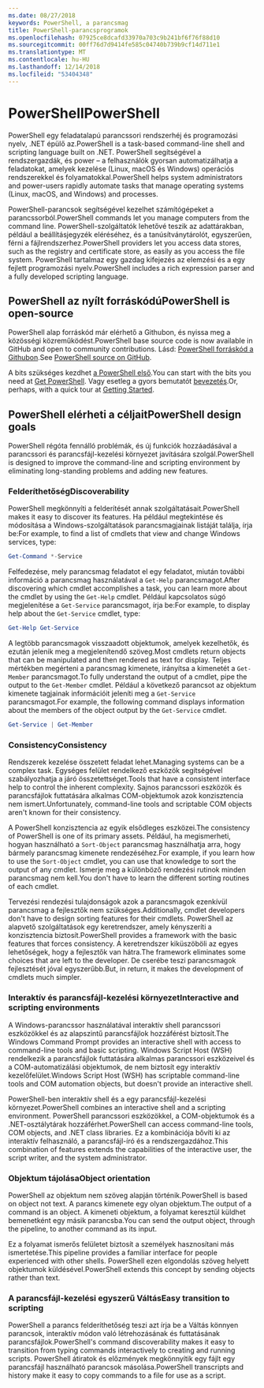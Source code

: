 ```yaml
---
ms.date: 08/27/2018
keywords: PowerShell, a parancsmag
title: PowerShell-parancsprogramok
ms.openlocfilehash: 07925ce8dcafd33970a703c9b241bf6f76f88d10
ms.sourcegitcommit: 00ff76d7d9414fe585c04740b739b9cf14d711e1
ms.translationtype: MT
ms.contentlocale: hu-HU
ms.lasthandoff: 12/14/2018
ms.locfileid: "53404348"
---
```

# <a name="powershell"></a><span data-ttu-id="adec8-103">PowerShell</span><span class="sxs-lookup"><span data-stu-id="adec8-103">PowerShell</span></span>

<span data-ttu-id="adec8-104">PowerShell egy feladatalapú parancssori rendszerhéj és programozási nyelv, .NET épülő az.</span><span class="sxs-lookup"><span data-stu-id="adec8-104">PowerShell is a task-based command-line shell and scripting language built on .NET.</span></span>
<span data-ttu-id="adec8-105">PowerShell segítségével a rendszergazdák, és power – a felhasználók gyorsan automatizálhatja a feladatokat, amelyek kezelése (Linux, macOS és Windows) operációs rendszerekkel és folyamatokkal.</span><span class="sxs-lookup"><span data-stu-id="adec8-105">PowerShell helps system administrators and power-users rapidly automate tasks that manage operating systems (Linux, macOS, and Windows) and processes.</span></span>

<span data-ttu-id="adec8-106">PowerShell-parancsok segítségével kezelhet számítógépeket a parancssorból.</span><span class="sxs-lookup"><span data-stu-id="adec8-106">PowerShell commands let you manage computers from the command line.</span></span> <span data-ttu-id="adec8-107">PowerShell-szolgáltatók lehetővé teszik az adattárakban, például a beállításjegyzék eléréséhez, és a tanúsítványtárolót, egyszerűen, férni a fájlrendszerhez.</span><span class="sxs-lookup"><span data-stu-id="adec8-107">PowerShell providers let you access data stores, such as the registry and certificate store, as easily as you access the file system.</span></span> <span data-ttu-id="adec8-108">PowerShell tartalmaz egy gazdag kifejezés az elemzési és a egy fejlett programozási nyelv.</span><span class="sxs-lookup"><span data-stu-id="adec8-108">PowerShell includes a rich expression parser and a fully developed scripting language.</span></span>

## <a name="powershell-is-open-source"></a><span data-ttu-id="adec8-109">PowerShell az nyílt forráskódú</span><span class="sxs-lookup"><span data-stu-id="adec8-109">PowerShell is open-source</span></span>

<span data-ttu-id="adec8-110">PowerShell alap forráskód már elérhető a Githubon, és nyissa meg a közösségi közreműködést.</span><span class="sxs-lookup"><span data-stu-id="adec8-110">PowerShell base source code is now available in GitHub and open to community contributions.</span></span>
<span data-ttu-id="adec8-111">Lásd: [PowerShell forráskód a Githubon](https://github.com/powershell/powershell).</span><span class="sxs-lookup"><span data-stu-id="adec8-111">See [PowerShell source on GitHub](https://github.com/powershell/powershell).</span></span>

<span data-ttu-id="adec8-112">A bits szükséges kezdhet [a PowerShell első](https://github.com/PowerShell/PowerShell#get-powershell).</span><span class="sxs-lookup"><span data-stu-id="adec8-112">You can start with the bits you need at [Get PowerShell](https://github.com/PowerShell/PowerShell#get-powershell).</span></span>
<span data-ttu-id="adec8-113">Vagy esetleg a gyors bemutatót [bevezetés](https://github.com/PowerShell/PowerShell/blob/master/docs/learning-powershell).</span><span class="sxs-lookup"><span data-stu-id="adec8-113">Or, perhaps, with a quick tour at [Getting Started](https://github.com/PowerShell/PowerShell/blob/master/docs/learning-powershell).</span></span>

## <a name="powershell-design-goals"></a><span data-ttu-id="adec8-114">PowerShell elérheti a céljait</span><span class="sxs-lookup"><span data-stu-id="adec8-114">PowerShell design goals</span></span>

<span data-ttu-id="adec8-115">PowerShell régóta fennálló problémák, és új funkciók hozzáadásával a parancssori és parancsfájl-kezelési környezet javítására szolgál.</span><span class="sxs-lookup"><span data-stu-id="adec8-115">PowerShell is designed to improve the command-line and scripting environment by eliminating long-standing problems and adding new features.</span></span>

### <a name="discoverability"></a><span data-ttu-id="adec8-116">Felderíthetőség</span><span class="sxs-lookup"><span data-stu-id="adec8-116">Discoverability</span></span>

<span data-ttu-id="adec8-117">PowerShell megkönnyíti a felderítését annak szolgáltatásait.</span><span class="sxs-lookup"><span data-stu-id="adec8-117">PowerShell makes it easy to discover its features.</span></span> <span data-ttu-id="adec8-118">Ha például megtekintése és módosítása a Windows-szolgáltatások parancsmagjainak listáját találja, írja be:</span><span class="sxs-lookup"><span data-stu-id="adec8-118">For example, to find a list of cmdlets that view and change Windows services, type:</span></span>

```powershell
Get-Command *-Service
```

<span data-ttu-id="adec8-119">Felfedezése, mely parancsmag feladatot el egy feladatot, miután további információ a parancsmag használatával a `Get-Help` parancsmagot.</span><span class="sxs-lookup"><span data-stu-id="adec8-119">After discovering which cmdlet accomplishes a task, you can learn more about the cmdlet by using the `Get-Help` cmdlet.</span></span> <span data-ttu-id="adec8-120">Például kapcsolatos súgó megjelenítése a `Get-Service` parancsmagot, írja be:</span><span class="sxs-lookup"><span data-stu-id="adec8-120">For example, to display help about the `Get-Service` cmdlet, type:</span></span>

```powershell
Get-Help Get-Service
```

<span data-ttu-id="adec8-121">A legtöbb parancsmagok visszaadott objektumok, amelyek kezelhetők, és ezután jelenik meg a megjelenítendő szöveg.</span><span class="sxs-lookup"><span data-stu-id="adec8-121">Most cmdlets return objects that can be manipulated and then rendered as text for display.</span></span> <span data-ttu-id="adec8-122">Teljes mértékben megérteni a parancsmag kimenete, irányítsa a kimenetét a `Get-Member` parancsmagot.</span><span class="sxs-lookup"><span data-stu-id="adec8-122">To fully understand the output of a cmdlet, pipe the output to the `Get-Member` cmdlet.</span></span> <span data-ttu-id="adec8-123">Például a következő parancsot az objektum kimenete tagjainak információit jeleníti meg a `Get-Service` parancsmagot.</span><span class="sxs-lookup"><span data-stu-id="adec8-123">For example, the following command displays information about the members of the object output by the `Get-Service` cmdlet.</span></span>

```powershell
Get-Service | Get-Member
```

### <a name="consistency"></a><span data-ttu-id="adec8-124">Consistency</span><span class="sxs-lookup"><span data-stu-id="adec8-124">Consistency</span></span>

<span data-ttu-id="adec8-125">Rendszerek kezelése összetett feladat lehet.</span><span class="sxs-lookup"><span data-stu-id="adec8-125">Managing systems can be a complex task.</span></span> <span data-ttu-id="adec8-126">Egységes felület rendelkező eszközök segítségével szabályozhatja a járó összetettséget.</span><span class="sxs-lookup"><span data-stu-id="adec8-126">Tools that have a consistent interface help to control the inherent complexity.</span></span> <span data-ttu-id="adec8-127">Sajnos parancssori eszközök és parancsfájlok futtatására alkalmas COM-objektumok azok konzisztencia nem ismert.</span><span class="sxs-lookup"><span data-stu-id="adec8-127">Unfortunately, command-line tools and scriptable COM objects aren't known for their consistency.</span></span>

<span data-ttu-id="adec8-128">A PowerShell konzisztencia az egyik elsődleges eszközei.</span><span class="sxs-lookup"><span data-stu-id="adec8-128">The consistency of PowerShell is one of its primary assets.</span></span> <span data-ttu-id="adec8-129">Például, ha megismerheti, hogyan használható a `Sort-Object` parancsmag használhatja arra, hogy bármely parancsmag kimenete rendezéséhez.</span><span class="sxs-lookup"><span data-stu-id="adec8-129">For example, if you learn how to use the `Sort-Object` cmdlet, you can use that knowledge to sort the output of any cmdlet.</span></span> <span data-ttu-id="adec8-130">Ismerje meg a különböző rendezési rutinok minden parancsmag nem kell.</span><span class="sxs-lookup"><span data-stu-id="adec8-130">You don't have to learn the different sorting routines of each cmdlet.</span></span>

<span data-ttu-id="adec8-131">Tervezési rendezési tulajdonságok azok a parancsmagok ezenkívül parancsmag a fejlesztők nem szükséges.</span><span class="sxs-lookup"><span data-stu-id="adec8-131">Additionally, cmdlet developers don't have to design sorting features for their cmdlets.</span></span> <span data-ttu-id="adec8-132">PowerShell az alapvető szolgáltatások egy keretrendszer, amely kényszeríti a konzisztencia biztosít.</span><span class="sxs-lookup"><span data-stu-id="adec8-132">PowerShell provides a framework with the basic features that forces consistency.</span></span> <span data-ttu-id="adec8-133">A keretrendszer kiküszöböli az egyes lehetőségek, hogy a fejlesztők van hátra.</span><span class="sxs-lookup"><span data-stu-id="adec8-133">The framework eliminates some choices that are left to the developer.</span></span> <span data-ttu-id="adec8-134">De cserébe teszi parancsmagok fejlesztését jóval egyszerűbb.</span><span class="sxs-lookup"><span data-stu-id="adec8-134">But, in return, it makes the development of cmdlets much simpler.</span></span>

### <a name="interactive-and-scripting-environments"></a><span data-ttu-id="adec8-135">Interaktív és parancsfájl-kezelési környezet</span><span class="sxs-lookup"><span data-stu-id="adec8-135">Interactive and scripting environments</span></span>

<span data-ttu-id="adec8-136">A Windows-parancssor használatával interaktív shell parancssori eszközökkel és az alapszintű parancsfájlok hozzáférést biztosít.</span><span class="sxs-lookup"><span data-stu-id="adec8-136">The Windows Command Prompt provides an interactive shell with access to command-line tools and basic scripting.</span></span> <span data-ttu-id="adec8-137">Windows Script Host (WSH) rendelkezik a parancsfájlok futtatására alkalmas parancssori eszközeivel és a COM-automatizálási objektumok, de nem biztosít egy interaktív kezelőfelület.</span><span class="sxs-lookup"><span data-stu-id="adec8-137">Windows Script Host (WSH) has scriptable command-line tools and COM automation objects, but doesn't provide an interactive shell.</span></span>

<span data-ttu-id="adec8-138">PowerShell-ben interaktív shell és a egy parancsfájl-kezelési környezet.</span><span class="sxs-lookup"><span data-stu-id="adec8-138">PowerShell combines an interactive shell and a scripting environment.</span></span> <span data-ttu-id="adec8-139">PowerShell parancssori eszközökkel, a COM-objektumok és a .NET-osztálytárak hozzáférhet.</span><span class="sxs-lookup"><span data-stu-id="adec8-139">PowerShell can access command-line tools, COM objects, and .NET class libraries.</span></span> <span data-ttu-id="adec8-140">Ez a kombinációja bővíti ki az interaktív felhasználó, a parancsfájl-író és a rendszergazdához.</span><span class="sxs-lookup"><span data-stu-id="adec8-140">This combination of features extends the capabilities of the interactive user, the script writer, and the system administrator.</span></span>

### <a name="object-orientation"></a><span data-ttu-id="adec8-141">Objektum tájolása</span><span class="sxs-lookup"><span data-stu-id="adec8-141">Object orientation</span></span>

<span data-ttu-id="adec8-142">PowerShell az objektum nem szöveg alapján történik.</span><span class="sxs-lookup"><span data-stu-id="adec8-142">PowerShell is based on object not text.</span></span> <span data-ttu-id="adec8-143">A parancs kimenete egy olyan objektum.</span><span class="sxs-lookup"><span data-stu-id="adec8-143">The output of a command is an object.</span></span> <span data-ttu-id="adec8-144">A kimeneti objektum, a folyamat keresztül küldhet bemenetként egy másik parancsba.</span><span class="sxs-lookup"><span data-stu-id="adec8-144">You can send the output object, through the pipeline, to another command as its input.</span></span>

<span data-ttu-id="adec8-145">Ez a folyamat ismerős felületet biztosít a személyek hasznosítani más ismertetése.</span><span class="sxs-lookup"><span data-stu-id="adec8-145">This pipeline provides a familiar interface for people experienced with other shells.</span></span> <span data-ttu-id="adec8-146">PowerShell ezen elgondolás szöveg helyett objektumok küldésével.</span><span class="sxs-lookup"><span data-stu-id="adec8-146">PowerShell extends this concept by sending objects rather than text.</span></span>

### <a name="easy-transition-to-scripting"></a><span data-ttu-id="adec8-147">A parancsfájl-kezelési egyszerű Váltás</span><span class="sxs-lookup"><span data-stu-id="adec8-147">Easy transition to scripting</span></span>

<span data-ttu-id="adec8-148">PowerShell a parancs felderíthetőség teszi azt írja be a Váltás könnyen parancsok, interaktív módon való létrehozásának és futtatásának parancsfájlok.</span><span class="sxs-lookup"><span data-stu-id="adec8-148">PowerShell's command discoverability makes it easy to transition from typing commands interactively to creating and running scripts.</span></span> <span data-ttu-id="adec8-149">PowerShell átiratok és előzmények megkönnyítik egy fájlt egy parancsfájl használható parancsok másolása.</span><span class="sxs-lookup"><span data-stu-id="adec8-149">PowerShell transcripts and history make it easy to copy commands to a file for use as a script.</span></span>
